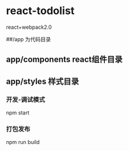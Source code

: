 # react-todolist
react+webpack2.0

##/app 为代码目录
## app/components react组件目录
## app/styles 样式目录

###  开发-调试模式
npm start


###  打包发布
npm run build 
